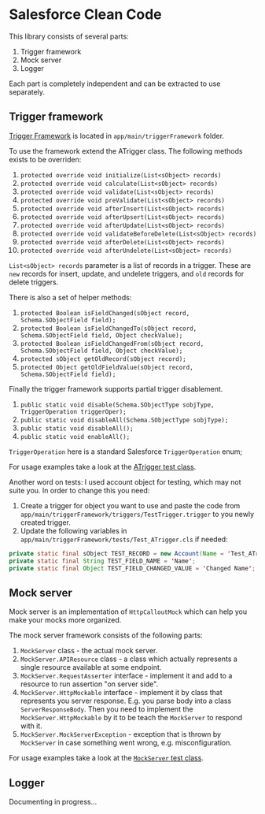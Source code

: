 # Salesforce Clean Code

This library consists of several parts:

1. Trigger framework
1. Mock server
1. Logger

Each part is completely independent and can be extracted to use separately.

## Trigger framework

[Trigger Framework](../master/app/main/triggerFramework) is located in `app/main/triggerFramework` folder.

To use the framework extend the ATrigger class. The following methods exists to be overriden:

1. `protected override void initialize(List<sObject> records)`
1. `protected override void calculate(List<sObject> records)`
1. `protected override void validate(List<sObject> records)`
1. `protected override void preValidate(List<sObject> records)`
1. `protected override void afterInsert(List<sObject> records)`
1. `protected override void afterUpsert(List<sObject> records)`
1. `protected override void afterUpdate(List<sObject> records)`
1. `protected override void validateBeforeDelete(List<sObject> records)`
1. `protected override void afterDelete(List<sObject> records)`
1. `protected override void afterUndelete(List<sObject> records)`

`List<sObject> records` parameter is a list of records in a trigger. These are `new` records for insert, update, and undelete triggers, and `old` records for delete triggers.

There is also a set of helper methods:

1. `protected Boolean isFieldChanged(sObject record, Schema.SObjectField field);`
1. `protected Boolean isFieldChangedTo(sObject record, Schema.SObjectField field, Object checkValue);`
1. `protected Boolean isFieldChangedFrom(sObject record, Schema.SObjectField field, Object checkValue);`
1. `protected sObject getOldRecord(sObject record);`
1. `protected Object getOldFieldValue(sObject record, Schema.SObjectField field);`

Finally the trigger framework supports partial trigger disablement.

1. `public static void disable(Schema.SObjectType sobjType, TriggerOperation triggerOper);`
1. `public static void disableAll(Schema.SObjectType sobjType);`
1. `public static void disableAll();`
1. `public static void enableAll();`

`TriggerOperation` here is a standard Salesforce `TriggerOperation` enum;

For usage examples take a look at the [ATrigger test class](../master/app/main/triggerFramework/tests/Test_ATrigger.cls).

Another word on tests: I used account object for testing, which may not suite you. In order to change this you need:

1. Create a trigger for object you want to use and paste the code from `app/main/triggerFramework/triggers/TestTrigger.trigger` to you newly created trigger.
1. Update the following variables in `app/main/triggerFramework/tests/Test_ATrigger.cls` if needed:
```java
private static final sObject TEST_RECORD = new Account(Name = 'Test_ATrigger');
private static final String TEST_FIELD_NAME = 'Name';
private static final Object TEST_FIELD_CHANGED_VALUE = 'Changed Name';
```

## Mock server

Mock server is an implementation of `HttpCalloutMock` which can help you make your mocks more organized.

The mock server framework consists of the following parts:

1. `MockServer` class - the actual mock server.
1. `MockServer.APIResource` class - a class which actually represents a single resource available at some endpoint.
1. `MockServer.RequestAsserter` interface - implement it and add to a resource to run assertion "on server side".
1. `MockServer.HttpMockable` interface - implement it by class that represents you server response. E.g. you parse body into a class `ServerResponseBody`. Then you need to implement the `MockServer.HttpMockable` by it to be teach the `MockServer` to respond with it.
1. `MockServer.MockServerException` - exception that is thrown by `MockServer` in case something went wrong, e.g. misconfiguration.

For usage examples take a look at the [`MockServer` test class](../master/app/main/mockServer/tests/Test_MockServer.cls).

## Logger

Documenting in progress...